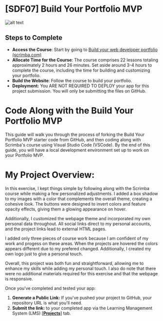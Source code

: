 # [SDF07] Build Your Portfolio MVP

![alt text](portfolio.png)

## Steps to Complete

- **Access the Course**: Start by going to [Build your web developer portfolio (scrimba.com)](https://scrimba.com/learn/portfolio)
- **Allocate Time for the Course**: The course comprises 22 lessons totaling approximately 2 hours and 26 minutes. Set aside around 3-4 hours to complete the course, including the time for building and customizing your portfolio.
- **Build the Website**: Follow the course to build your portfolio.
- **Deployment:** You ARE NOT REQUIRED TO DEPLOY your app for this project submission. You will only be submitting the files on GitHub.

# Code Along with the Build Your Portfolio MVP

This guide will walk you through the process of forking the Build Your Portfolio MVP starter code from GitHub, and then coding along with Scrimba's course using Visual Studio Code (VSCode). By the end of this guide, you will have a local development environment set up to work on your Portfolio MVP.

# My Project Overview:

In this exercise, I kept things simple by following along with the Scrimba course while making a few personalized adjustments. I added a box shadow to my images with a color that complements the overall theme, creating a cohesive look. The buttons were designed to invert colors and feature opacity effects, giving them a glowing appearance on hover.

Additionally, I customized the webpage theme and incorporated my own personal data throughout. All social links direct to my personal accounts, and the project links lead to external HTML pages.

I added only three pieces of course work because I am confident of my work and progess on these areas. When the projects are hovered the colors appears different due to my prefered changed. Additionally, I created my own logo just to give a personal touch.

Overall, this project was both fun and straightforward, allowing me to enhance my skills while adding my personal touch. I also do note that there were no additional materials required for this exercise and that the webpage is responsive.

Once you've completed and tested your app:

1. **Generate a Public Link:** If you've pushed your project to GitHub, your repository URL is what you'll need.
2. **Submit the link:** to your completed app via the Learning Management System (LMS) [**[Projects](https://learn.codespace.co.za/projects)**] tab.
